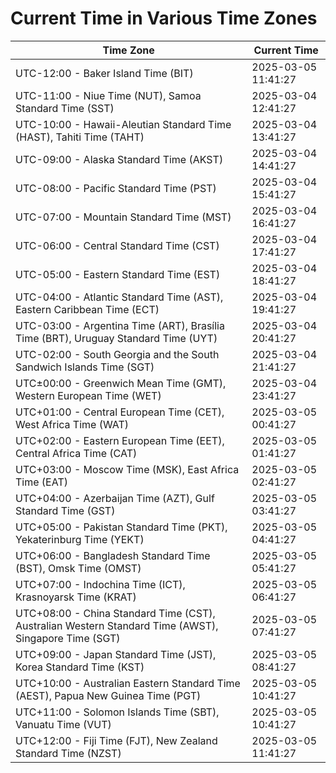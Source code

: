 # Current Time in Various Time Zones

| Time Zone | Current Time |
|-----------|--------------|
| UTC-12:00 - Baker Island Time (BIT) | 2025-03-05 11:41:27 |
| UTC-11:00 - Niue Time (NUT), Samoa Standard Time (SST) | 2025-03-04 12:41:27 |
| UTC-10:00 - Hawaii-Aleutian Standard Time (HAST), Tahiti Time (TAHT) | 2025-03-04 13:41:27 |
| UTC-09:00 - Alaska Standard Time (AKST) | 2025-03-04 14:41:27 |
| UTC-08:00 - Pacific Standard Time (PST) | 2025-03-04 15:41:27 |
| UTC-07:00 - Mountain Standard Time (MST) | 2025-03-04 16:41:27 |
| UTC-06:00 - Central Standard Time (CST) | 2025-03-04 17:41:27 |
| UTC-05:00 - Eastern Standard Time (EST) | 2025-03-04 18:41:27 |
| UTC-04:00 - Atlantic Standard Time (AST), Eastern Caribbean Time (ECT) | 2025-03-04 19:41:27 |
| UTC-03:00 - Argentina Time (ART), Brasília Time (BRT), Uruguay Standard Time (UYT) | 2025-03-04 20:41:27 |
| UTC-02:00 - South Georgia and the South Sandwich Islands Time (SGT) | 2025-03-04 21:41:27 |
| UTC±00:00 - Greenwich Mean Time (GMT), Western European Time (WET) | 2025-03-04 23:41:27 |
| UTC+01:00 - Central European Time (CET), West Africa Time (WAT) | 2025-03-05 00:41:27 |
| UTC+02:00 - Eastern European Time (EET), Central Africa Time (CAT) | 2025-03-05 01:41:27 |
| UTC+03:00 - Moscow Time (MSK), East Africa Time (EAT) | 2025-03-05 02:41:27 |
| UTC+04:00 - Azerbaijan Time (AZT), Gulf Standard Time (GST) | 2025-03-05 03:41:27 |
| UTC+05:00 - Pakistan Standard Time (PKT), Yekaterinburg Time (YEKT) | 2025-03-05 04:41:27 |
| UTC+06:00 - Bangladesh Standard Time (BST), Omsk Time (OMST) | 2025-03-05 05:41:27 |
| UTC+07:00 - Indochina Time (ICT), Krasnoyarsk Time (KRAT) | 2025-03-05 06:41:27 |
| UTC+08:00 - China Standard Time (CST), Australian Western Standard Time (AWST), Singapore Time (SGT) | 2025-03-05 07:41:27 |
| UTC+09:00 - Japan Standard Time (JST), Korea Standard Time (KST) | 2025-03-05 08:41:27 |
| UTC+10:00 - Australian Eastern Standard Time (AEST), Papua New Guinea Time (PGT) | 2025-03-05 10:41:27 |
| UTC+11:00 - Solomon Islands Time (SBT), Vanuatu Time (VUT) | 2025-03-05 10:41:27 |
| UTC+12:00 - Fiji Time (FJT), New Zealand Standard Time (NZST) | 2025-03-05 11:41:27 |
